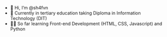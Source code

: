 - 👋 Hi, I’m @sh4fvn
- 🌱 Currently in tertiary education taking Diploma in Information Technology (DIT) 
- ✍🏽 So far learning Front-end Development (HTML, CSS, Javascript) and Python

<!---
schiz4v/schiz4v is a ✨ special ✨ repository because its `README.md` (this file) appears on your GitHub profile.
You can click the Preview link to take a look at your changes.
--->
